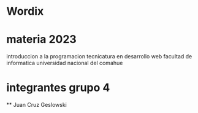 # Wordix 

# materia 2023
introduccion a la programacion 
tecnicatura en desarrollo web 
facultad de informatica 
universidad nacional del comahue 

# integrantes grupo 4

** Juan Cruz Geslowski 